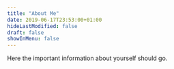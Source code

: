 ```yaml
---
title: "About Me"
date: 2019-06-17T23:53:00+01:00
hideLastModified: false
draft: false
showInMenu: false
---
```


Here the important information about yourself should go.
